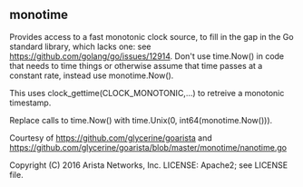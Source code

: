 monotime
--------

Provides access to a fast monotonic clock source, to fill in the gap in the Go standard library, which lacks one: see https://github.com/golang/go/issues/12914. Don't use time.Now() in code that needs to time things or otherwise assume that time passes at a constant rate, instead use monotime.Now().

This uses clock_gettime(CLOCK_MONOTONIC,...) to retreive a monotonic timestamp.

Replace calls to time.Now() with time.Unix(0, int64(monotime.Now())).

Courtesy of https://github.com/glycerine/goarista and https://github.com/glycerine/goarista/blob/master/monotime/nanotime.go

Copyright (C) 2016  Arista Networks, Inc.
LICENSE: Apache2; see LICENSE file.
